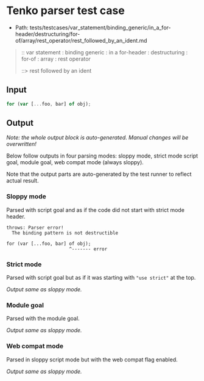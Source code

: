 # Tenko parser test case

- Path: tests/testcases/var_statement/binding_generic/in_a_for-header/destructuring/for-of/array/rest_operator/rest_followed_by_an_ident.md

> :: var statement : binding generic : in a for-header : destructuring : for-of : array : rest operator
>
> ::> rest followed by an ident

## Input

`````js
for (var [...foo, bar] of obj);
`````

## Output

_Note: the whole output block is auto-generated. Manual changes will be overwritten!_

Below follow outputs in four parsing modes: sloppy mode, strict mode script goal, module goal, web compat mode (always sloppy).

Note that the output parts are auto-generated by the test runner to reflect actual result.

### Sloppy mode

Parsed with script goal and as if the code did not start with strict mode header.

`````
throws: Parser error!
  The binding pattern is not destructible

for (var [...foo, bar] of obj);
                       ^------- error
`````

### Strict mode

Parsed with script goal but as if it was starting with `"use strict"` at the top.

_Output same as sloppy mode._

### Module goal

Parsed with the module goal.

_Output same as sloppy mode._

### Web compat mode

Parsed in sloppy script mode but with the web compat flag enabled.

_Output same as sloppy mode._
